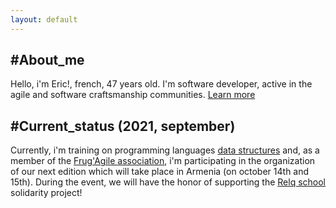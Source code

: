 ```yaml
---
layout: default
---
```


## #About_me

Hello, i'm Eric!, french, 47 years old. I'm software developer, active in the agile and software craftsmanship communities.
[Learn more](./eric-patrizio.html)

## #Current_status (2021, september)

Currently, i'm training on programming languages [data structures](https://github.com/epatrizio/cds) and, as a member of the [Frug'Agile association](https://www.frugagile.org/en/), i'm participating in the organization of our next edition which will take place in Armenia (on october 14th and 15th).
During the event, we will have the honor of supporting the [Relq school](https://www.relq.am/) solidarity project!